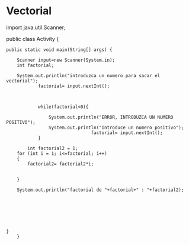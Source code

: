 # Vectorial

import java.util.Scanner;

public class Activity {

    public static void main(String[] args) {
        
        Scanner input=new Scanner(System.in);
        int factorial;
        
        System.out.println("introduzca un numero para sacar el vectorial");
                factorial= input.nextInt();
        
        
                
                while(factorial<0){
                
                    System.out.println("ERROR, INTRODUZCA UN NUMERO POSITIVO");
                    System.out.println("Introduce un numero positivo");
                                    factorial= input.nextInt();
                }
        
            int factorial2 = 1;    
        for (int i = 1; i<=factorial; i++) 
        {
            factorial2= factorial2*i;
            
            
        }
        
        System.out.println("factorial de "+factorial+" : "+factorial2);
        
                
    
        
    
    
    
    }
        }
